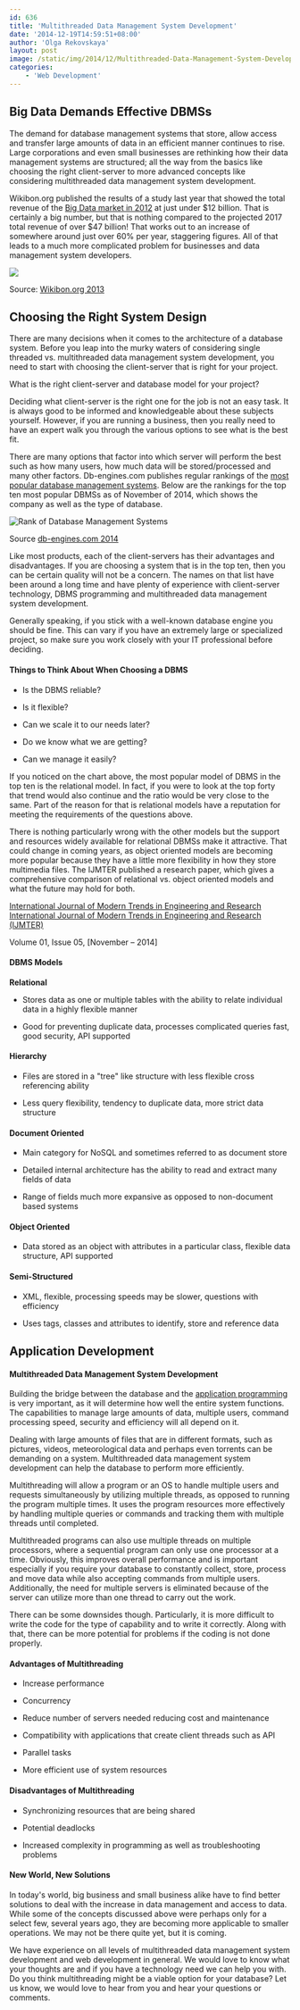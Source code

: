 ```yaml
---
id: 636
title: 'Multithreaded Data Management System Development'
date: '2014-12-19T14:59:51+08:00'
author: 'Olga Rekovskaya'
layout: post
image: /static/img/2014/12/Multithreaded-Data-Management-System-Development.jpg
categories:
    - 'Web Development'
---
```


## Big Data Demands Effective DBMSs

The demand for database management systems that store, allow access and transfer large amounts of data in an efficient manner continues to rise. Large corporations and even small businesses are rethinking how their data management systems are structured; all the way from the basics like choosing the right client-server to more advanced concepts like considering multithreaded data management system development.

Wikibon.org published the results of a study last year that showed the total revenue of the [Big Data market in 2012](http://wikibon.org/wiki/v/Big_Data_Vendor_Revenue_and_Market_Forecast_2012-2017) at just under $12 billion. That is certainly a big number, but that is nothing compared to the projected 2017 total revenue of over $47 billion! That works out to an increase of somewhere around just over 60% per year, staggering figures. All of that leads to a much more complicated problem for businesses and data management system developers.

![](/static/img/2014/12/Total-Revenue-of-Big-Data-market-in-2012.jpg)

Source: [Wikibon.org 2013](http://wikibon.org/wiki/v/Big_Data_Vendor_Revenue_and_Market_Forecast_2012-2017)

## Choosing the Right System Design

There are many decisions when it comes to the architecture of a database system. Before you leap into the murky waters of considering single threaded vs. multithreaded data management system development, you need to start with choosing the client-server that is right for your project.

What is the right client-server and database model for your project?

Deciding what client-server is the right one for the job is not an easy task. It is always good to be informed and knowledgeable about these subjects yourself. However, if you are running a business, then you really need to have an expert walk you through the various options to see what is the best fit.

There are many options that factor into which server will perform the best such as how many users, how much data will be stored/processed and many other factors. Db-engines.com publishes regular rankings of the [most popular database management systems](http://db-engines.com/en/ranking). Below are the rankings for the top ten most popular DBMSs as of November of 2014, which shows the company as well as the type of database.

![Rank of Database Management Systems](/static/img/2014/12/rank-of-database-management-systems.jpg)

Source [db-engines.com 2014](http://db-engines.com/en/ranking)

Like most products, each of the client-servers has their advantages and disadvantages. If you are choosing a system that is in the top ten, then you can be certain quality will not be a concern. The names on that list have been around a long time and have plenty of experience with client-server technology, DBMS programming and multithreaded data management system development.

Generally speaking, if you stick with a well-known database engine you should be fine. This can vary if you have an extremely large or specialized project, so make sure you work closely with your IT professional before deciding.

#### Things to Think About When Choosing a DBMS

- Is the DBMS reliable?

- Is it flexible?

- Can we scale it to our needs later?

- Do we know what we are getting?

- Can we manage it easily?

If you noticed on the chart above, the most popular model of DBMS in the top ten is the relational model. In fact, if you were to look at the top forty that trend would also continue and the ratio would be very close to the same. Part of the reason for that is relational models have a reputation for meeting the requirements of the questions above.

There is nothing particularly wrong with the other models but the support and resources widely available for relational DBMSs make it attractive. That could change in coming years, as object oriented models are becoming more popular because they have a little more flexibility in how they store multimedia files. The IJMTER published a research paper, which gives a comprehensive comparison of relational vs. object oriented models and what the future may hold for both.

[International Journal of Modern Trends in Engineering and Research](http://www.ijmter.com/wp-content/uploads/2014/11/P201411015.pdf) [International Journal of Modern Trends in Engineering and Research (IJMTER)](http://www.ijmter.com/wp-content/uploads/2014/11/P201411015.pdf)

Volume 01, Issue 05, \[November – 2014\]

#### DBMS Models

**Relational**

- Stores data as one or multiple tables with the ability to relate individual data in a highly flexible manner

- Good for preventing duplicate data, processes complicated queries fast, good security, API supported


#### Hierarchy

- Files are stored in a "tree" like structure with less flexible cross referencing ability

- Less query flexibility, tendency to duplicate data, more strict data structure


#### Document Oriented

- Main category for NoSQL and sometimes referred to as document store

- Detailed internal architecture has the ability to read and extract many fields of data

- Range of fields much more expansive as opposed to non-document based systems


#### Object Oriented

- Data stored as an object with attributes in a particular class, flexible data structure, API supported


#### Semi-Structured

- XML, flexible, processing speeds may be slower, questions with efficiency

- Uses tags, classes and attributes to identify, store and reference data

## Application Development

#### Multithreaded Data Management System Development

Building the bridge between the database and the [application programming](https://www.issart.com/en/services/details/service/cloud-solutions) is very important, as it will determine how well the entire system functions. The capabilities to manage large amounts of data, multiple users, command processing speed, security and efficiency will all depend on it.

Dealing with large amounts of files that are in different formats, such as pictures, videos, meteorological data and perhaps even torrents can be demanding on a system. Multithreaded data management system development can help the database to perform more efficiently.

Multithreading will allow a program or an OS to handle multiple users and requests simultaneously by utilizing multiple threads, as opposed to running the program multiple times. It uses the program resources more effectively by handling multiple queries or commands and tracking them with multiple threads until completed.

Multithreaded programs can also use multiple threads on multiple processors, where a sequential program can only use one processor at a time. Obviously, this improves overall performance and is important especially if you require your database to constantly collect, store, process and move data while also accepting commands from multiple users. Additionally, the need for multiple servers is eliminated because of the server can utilize more than one thread to carry out the work.

There can be some downsides though. Particularly, it is more difficult to write the code for the type of capability and to write it correctly. Along with that, there can be more potential for problems if the coding is not done properly.

#### Advantages of Multithreading

- Increase performance

- Concurrency

- Reduce number of servers needed reducing cost and maintenance

- Compatibility with applications that create client threads such as API

- Parallel tasks

- More efficient use of system resources

#### Disadvantages of Multithreading

- Synchronizing resources that are being shared

- Potential deadlocks

- Increased complexity in programming as well as troubleshooting problems

#### New World, New Solutions

In today's world, big business and small business alike have to find better solutions to deal with the increase in data management and access to data. While some of the concepts discussed above were perhaps only for a select few, several years ago, they are becoming more applicable to smaller operations. We may not be there quite yet, but it is coming.

We have experience on all levels of multithreaded data management system development and web development in general. We would love to know what your thoughts are and if you have a technology need we can help you with. Do you think multithreading might be a viable option for your database? Let us know, we would love to hear from you and hear your questions or comments.